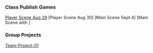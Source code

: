 ### Class Publish Games

[Player Scene Aug 29](player_scene_08_29/index.html)
[Player Scene Aug 30]
[Main Scene Sept 4]
[Main Scene with ]

### Group Projects

[Team-Project-01](Team-Project-1/index.html)
